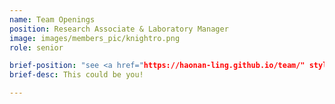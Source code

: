 ```yaml
---
name: Team Openings
position: Research Associate & Laboratory Manager
image: images/members_pic/knightro.png
role: senior

brief-position: "see <a href="https://haonan-ling.github.io/team/" style="text-decoration: none; color: #c8e1ff;">here</a> for more details."
brief-desc: This could be you!

---
```

